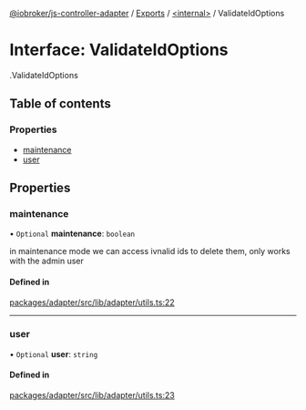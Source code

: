 [@iobroker/js-controller-adapter](../README.md) / [Exports](../modules.md) / [<internal\>](../modules/internal_.md) / ValidateIdOptions

# Interface: ValidateIdOptions

[<internal>](../modules/internal_.md).ValidateIdOptions

## Table of contents

### Properties

- [maintenance](internal_.ValidateIdOptions.md#maintenance)
- [user](internal_.ValidateIdOptions.md#user)

## Properties

### maintenance

• `Optional` **maintenance**: `boolean`

in maintenance mode we can access ivnalid ids to delete them, only works with the admin user

#### Defined in

[packages/adapter/src/lib/adapter/utils.ts:22](https://github.com/ioBroker/ioBroker.js-controller/blob/0c5e79f5/packages/adapter/src/lib/adapter/utils.ts#L22)

___

### user

• `Optional` **user**: `string`

#### Defined in

[packages/adapter/src/lib/adapter/utils.ts:23](https://github.com/ioBroker/ioBroker.js-controller/blob/0c5e79f5/packages/adapter/src/lib/adapter/utils.ts#L23)
